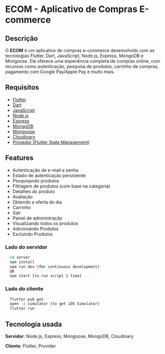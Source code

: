 # ECOM - Aplicativo de Compras E-commerce

## Descrição

O **ECOM** é um aplicativo de compras e-commerce desenvolvido com as tecnologias Flutter, Dart, JavaScript, Node.js, Express, MongoDB e Mongoose. Ele oferece uma experiência completa de compras online, com recursos como autenticação, pesquisa de produtos, carrinho de compras, pagamento com Google Pay/Apple Pay e muito mais.

## Requisitos

- [Flutter](https://flutter.dev/)
- [Dart](https://dart.dev/)
- [JavaScript](https://www.javascript.com/)
- [Node.js](https://nodejs.org/)
- [Express](https://expressjs.com/)
- [MongoDB](https://www.mongodb.com/)
- [Mongoose](https://mongoosejs.com/)
- [Cloudinary](https://cloudinary.com/)
- [Provedor (Flutter State Management)](https://pub.dev/packages/provider)

## Features
- Autenticação de e-mail e senha
- Estado de autenticação persistente
- Pesquisando produtos
- Filtragem de produtos (com base na categoria)
- Detalhes do produto
- Avaliação
- Obtendo a oferta do dia
- Carrinho
- Sair
- Painel de administração
- Visualizando todos os produtos
- Adicionando Produtos
- Excluindo Produtos

### Lado do servidor
```bash
  cd server
  npm install
  npm run dev (for continuous development)
  OR
  npm start (to run script 1 time)
```

### Lado do cliente
```bash
  flutter pub get
  open -a simulator (to get iOS Simulator)
  flutter run
```

## Tecnologia usada
**Servidor**: Node.js, Express, Mongoose, MongoDB, Cloudinary

**Cliente**: Flutter, Provider